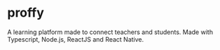 # proffy
A learning platform made to connect teachers and students. Made with Typescript, Node.js, ReactJS and React Native.
